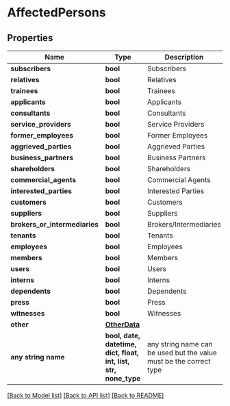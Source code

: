 # AffectedPersons


## Properties
Name | Type | Description | Notes
------------ | ------------- | ------------- | -------------
**subscribers** | **bool** | Subscribers | 
**relatives** | **bool** | Relatives | 
**trainees** | **bool** | Trainees | 
**applicants** | **bool** | Applicants | 
**consultants** | **bool** | Consultants | 
**service_providers** | **bool** | Service Providers | 
**former_employees** | **bool** | Former Employees | 
**aggrieved_parties** | **bool** | Aggrieved Parties | 
**business_partners** | **bool** | Business Partners | 
**shareholders** | **bool** | Shareholders | 
**commercial_agents** | **bool** | Commercial Agents | 
**interested_parties** | **bool** | Interested Parties | 
**customers** | **bool** | Customers | 
**suppliers** | **bool** | Suppliers | 
**brokers_or_intermediaries** | **bool** | Brokers/Intermediaries | 
**tenants** | **bool** | Tenants | 
**employees** | **bool** | Employees | 
**members** | **bool** | Members | 
**users** | **bool** | Users | 
**interns** | **bool** | Interns | 
**dependents** | **bool** | Dependents | 
**press** | **bool** | Press | 
**witnesses** | **bool** | Witnesses | 
**other** | [**OtherData**](OtherData.md) |  | 
**any string name** | **bool, date, datetime, dict, float, int, list, str, none_type** | any string name can be used but the value must be the correct type | [optional]

[[Back to Model list]](../README.md#documentation-for-models) [[Back to API list]](../README.md#documentation-for-api-endpoints) [[Back to README]](../README.md)


